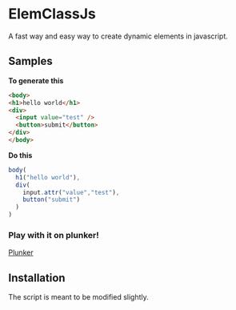 # ElemClassJs
A fast way and easy way to create dynamic elements in javascript.

## Samples

**To generate this**
```html
<body>
<h1>hello world</h1>
<div>
  <input value="test" />
  <button>submit</button>
</div>
</body>
```

**Do this**
```js
body(
  h1("hello world"),
  div(
    input.attr("value","test"),
    button("submit")
  )
)
```

### Play with it on plunker!
[Plunker](https://plnkr.co/edit/sCElw27J7qfzYSXpdkue?p=preview)

## Installation
The script is meant to be modified slightly.

